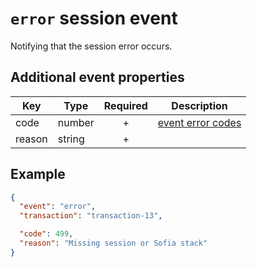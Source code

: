 # `error` session event

Notifying that the session error occurs.

## Additional event properties

| Key | Type | Required | Description |
| --- | --- | :---: | --- |
| code | number | + | [event error codes](../error_codes.md) |
| reason | string | + | |

## Example

```json
{
  "event": "error",
  "transaction": "transaction-13",

  "code": 499,
  "reason": "Missing session or Sofia stack"
}
```
